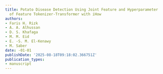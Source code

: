 ```yaml
---
title: Potato Disease Detection Using Joint Feature and Hyperparameter Optimization
  of Feature Tokenizer-Transformer with iHow
authors:
- Faris H. Rizk
- A. A. Alhussan
- D. S. Khafaga
- M. M. Eid
- E. -S. M. El-Kenawy
- M. Saber
date: -01-01
publishDate: '2025-08-18T09:18:02.366751Z'
publication_types:
- manuscript
---
```

